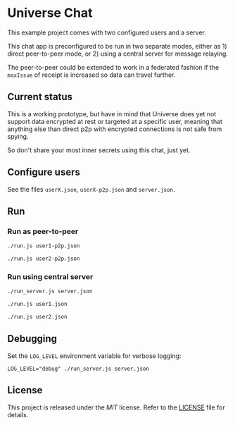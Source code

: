 # Universe Chat

This example project comes with two configured users and a server.

This chat app is preconfigured to be run in two separate modes, either as 1) direct peer-to-peer mode, or 2) using a central server for message relaying.

The peer-to-peer could be extended to work in a federated fashion if the `maxIssue` of receipt is increased so data can travel further.

## Current status
This is a working prototype, but have in mind that Universe does yet not support data encrypted at rest or targeted at a specific user, meaning that anything else than direct p2p with encrypted connections is not safe from spying.  

So don't share your most inner secrets using this chat, just yet.

## Configure users
See the files `userX.json`, `userX-p2p.json` and `server.json`.

## Run

### Run as peer-to-peer
```sh
./run.js user1-p2p.json
```

```sh
./run.js user2-p2p.json
```

### Run using central server
```sh
./run_server.js server.json
```

```sh
./run.js user1.json
```

```sh
./run.js user2.json
```

## Debugging
Set the `LOG_LEVEL` environment variable for verbose logging:
```
LOG_LEVEL="debug" ./run_server.js server.json
```
## License
This project is released under the _MIT_ license. Refer to the [LICENSE](https://github.com/universe-ai/messaging-app-js/blob/master/LICENSE) file for details.
